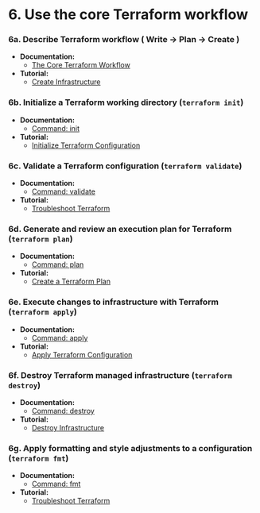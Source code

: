 # 6. Use the core Terraform workflow

### 6a. Describe Terraform workflow ( Write -> Plan -> Create )

*   **Documentation:**
    *   [The Core Terraform Workflow](https://www.terraform.io/guides/core-workflow.html)
*   **Tutorial:**
    *   [Create Infrastructure](https://developer.hashicorp.com/terraform/tutorials/aws-get-started/aws-create)

### 6b. Initialize a Terraform working directory (`terraform init`)

*   **Documentation:**
    *   [Command: init](https://developer.hashicorp.com/terraform/cli/v1.1.x/commands/init)
*   **Tutorial:**
    *   [Initialize Terraform Configuration](https://developer.hashicorp.com/terraform/tutorials/cli/init)

### 6c. Validate a Terraform configuration (`terraform validate`)

*   **Documentation:**
    *   [Command: validate](https://developer.hashicorp.com/terraform/cli/v1.1.x/commands/validate)
*   **Tutorial:**
    *   [Troubleshoot Terraform](https://developer.hashicorp.com/terraform/tutorials/configuration-language/troubleshooting-workflow#validate-your-configuration)

### 6d. Generate and review an execution plan for Terraform (`terraform plan`)

*   **Documentation:**
    *   [Command: plan](https://developer.hashicorp.com/terraform/cli/v1.1.x/commands/plan)
*   **Tutorial:**
    *   [Create a Terraform Plan](https://developer.hashicorp.com/terraform/tutorials/cli/plan)

### 6e. Execute changes to infrastructure with Terraform (`terraform apply`)

*   **Documentation:**
    *   [Command: apply](https://developer.hashicorp.com/terraform/cli/v1.1.x/commands/apply)
*   **Tutorial:**
    *   [Apply Terraform Configuration](https://developer.hashicorp.com/terraform/tutorials/cli/apply)

### 6f. Destroy Terraform managed infrastructure (`terraform destroy`)

*   **Documentation:**
    *   [Command: destroy](https://developer.hashicorp.com/terraform/cli/v1.1.x/commands/destroy)
*   **Tutorial:**
    *   [Destroy Infrastructure](https://developer.hashicorp.com/terraform/tutorials/aws-get-started/aws-destroy)

### 6g. Apply formatting and style adjustments to a configuration (`terraform fmt`)

*   **Documentation:**
    *   [Command: fmt](https://developer.hashicorp.com/terraform/cli/v1.1.x/commands/fmt)
*   **Tutorial:**
    *   [Troubleshoot Terraform](https://developer.hashicorp.com/terraform/tutorials/configuration-language/troubleshooting-workflow#format-the-configuration)
